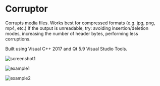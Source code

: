 # Corruptor

Corrupts media files. Works best for compressed formats (e.g. jpg, png, mp4, etc.) If the output is unreadable, try: avoiding insertion/deletion modes, increasing the number of header bytes, performing less corruptions.

Built using Visual C++ 2017 and Qt 5.9 Visual Studio Tools.

![screenshot1](https://user-images.githubusercontent.com/12481078/29152230-282f1d08-7d3b-11e7-9852-0b65f68345b4.png)

![example1](https://user-images.githubusercontent.com/12481078/29152242-416ac0d8-7d3b-11e7-9ef2-e48727457ea6.jpg)

![example2](https://user-images.githubusercontent.com/12481078/29152297-88187250-7d3b-11e7-9a96-d4983030e0fd.jpg)
